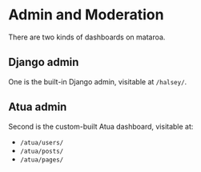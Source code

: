 # Admin and Moderation

There are two kinds of dashboards on mataroa.

## Django admin

One is the built-in Django admin, visitable at `/halsey/`.

## Atua admin

Second is the custom-built Atua dashboard, visitable at:

* `/atua/users/`
* `/atua/posts/`
* `/atua/pages/`
